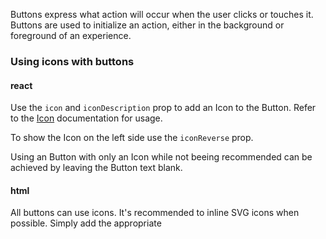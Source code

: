 
Buttons express what action will occur when the user clicks or touches it. Buttons are used to initialize an action, either in the background or foreground of an experience.

  

### Using icons with buttons

  

#### react

Use the `icon` and `iconDescription` prop to add an Icon to the Button. Refer to the [Icon](?selectedKind=Icon) documentation for usage.

To show the Icon on the left side use the `iconReverse` prop.

Using an Button with only an Icon while not beeing recommended can be achieved by leaving the Button text blank.

#### html

  

All buttons can use icons. It's recommended to inline SVG icons when possible. Simply add the appropriate <svg> to the button HTML with the wfp--btn__icon class. You can also include <title> for better accessibility to describe what the button does.

  

//TODO: Add documentation for Icons